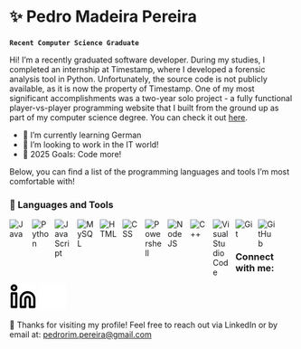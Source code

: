 # ✨ Pedro Madeira Pereira

**`Recent Computer Science Graduate`**

Hi! I’m a recently graduated software developer. During my studies, I completed an internship at Timestamp, where I developed a forensic analysis tool in Python. Unfortunately, the source code is not publicly available, as it is now the property of Timestamp. One of my most significant accomplishments was a two-year solo project - a fully functional player-vs-player programming website that I built from the ground up as part of my computer science degree. You can check it out [here](https://github.com/pedrormpereira/DevDuels).

- 🌱 I’m currently learning German
- 👯 I’m looking to work in the IT world!
- 🥅 2025 Goals: Code more!

Below, you can find a list of the programming languages and tools I’m most comfortable with!

### 🧰 Languages and Tools

<img align="left" alt="Java" width="30px" style="padding-right:10px;" src="https://cdn.jsdelivr.net/gh/devicons/devicon/icons/java/java-original.svg"/>
<img align="left" alt="Python" width="30px" style="padding-right:10px;" src="https://cdn.jsdelivr.net/gh/devicons/devicon/icons/python/python-plain.svg" />
<img align="left" alt="JavaScript" width="30px" style="padding-right:10px;" src="https://cdn.jsdelivr.net/gh/devicons/devicon/icons/javascript/javascript-plain.svg" />
<img align="left" alt="MySQL" width="30px" style="padding-right:10px;" src="https://cdn.jsdelivr.net/gh/devicons/devicon/icons/mysql/mysql-original.svg" />
<img align="left" alt="HTML" width="30px" style="padding-right:10px;" src="https://cdn.jsdelivr.net/gh/devicons/devicon/icons/html5/html5-plain.svg" />
<img align="left" alt="CSS" width="30px" style="padding-right:10px;" src="https://cdn.jsdelivr.net/gh/devicons/devicon/icons/css3/css3-plain.svg" />
<img align="left" alt="Powershell" width="30px" style="padding-right:10px;" src="https://cdn.jsdelivr.net/gh/devicons/devicon@latest/icons/powershell/powershell-original.svg" />
<img align="left" alt="NodeJS" width="30px" style="padding-right:10px;" src="https://cdn.jsdelivr.net/gh/devicons/devicon/icons/nodejs/nodejs-original.svg" />
<img align="left" alt="C++" width="30px" style="padding-right:10px;" src="https://cdn.jsdelivr.net/gh/devicons/devicon/icons/cplusplus/cplusplus-line.svg" />
<img align="left" alt="Visual Studio Code" width="30px" style="padding-right:10px;" src="https://cdn.jsdelivr.net/gh/devicons/devicon/icons/vscode/vscode-original.svg"/>
<img align="left" alt="Git" width="30px" style="padding-right:10px;" src="https://cdn.jsdelivr.net/gh/devicons/devicon/icons/git/git-original.svg" />
<img align="left" alt="GitHub" width="30px" style="padding-right:10px;" src="https://cdn.jsdelivr.net/gh/devicons/devicon/icons/github/github-original.svg" />
<br />

#

### Connect with me:

[![website](./img/linkedin-light.svg)](https://www.linkedin.com/in/pedro-pereira-6a480428a#gh-light-mode-only)
[![website](./img/linkedin-dark.svg)](https://www.linkedin.com/in/pedro-pereira-6a480428a#gh-dark-mode-only)

💬 Thanks for visiting my profile! Feel free to reach out via LinkedIn or by email at: pedrorim.pereira@gmail.com

